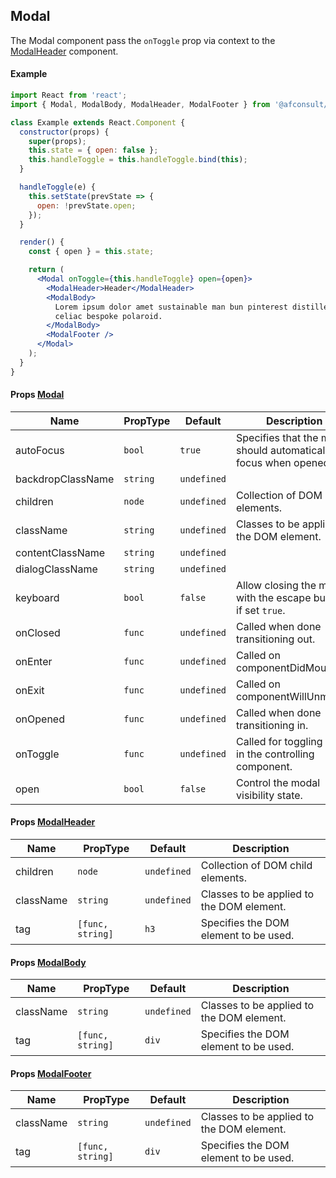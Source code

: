 ## Modal

The Modal component pass the `onToggle` prop via context to the [ModalHeader](../ModalHeader) component.

#### Example

```jsx
import React from 'react';
import { Modal, ModalBody, ModalHeader, ModalFooter } from '@afconsult/apollo';

class Example extends React.Component {
  constructor(props) {
    super(props);
    this.state = { open: false };
    this.handleToggle = this.handleToggle.bind(this);
  }

  handleToggle(e) {
    this.setState(prevState => {
      open: !prevState.open;
    });
  }

  render() {
    const { open } = this.state;

    return (
      <Modal onToggle={this.handleToggle} open={open}>
        <ModalHeader>Header</ModalHeader>
        <ModalBody>
          Lorem ipsum dolor amet sustainable man bun pinterest distillery,
          celiac bespoke polaroid.
        </ModalBody>
        <ModalFooter />
      </Modal>
    );
  }
}
```

#### Props [Modal](./)

| Name              | PropType | Default     | Description                                                          |
| ----------------- | -------- | ----------- | -------------------------------------------------------------------- |
| autoFocus         | `bool`   | `true`      | Specifies that the modal should automatically get focus when opened. |
| backdropClassName | `string` | `undefined` |                                                                      |
| children          | `node`   | `undefined` | Collection of DOM child elements.                                    |
| className         | `string` | `undefined` | Classes to be applied to the DOM element.                            |
| contentClassName  | `string` | `undefined` |                                                                      |
| dialogClassName   | `string` | `undefined` |                                                                      |
| keyboard          | `bool`   | `false`     | Allow closing the modal with the escape button if set `true`.        |
| onClosed          | `func`   | `undefined` | Called when done transitioning out.                                  |
| onEnter           | `func`   | `undefined` | Called on componentDidMount.                                         |
| onExit            | `func`   | `undefined` | Called on componentWillUnmount.                                      |
| onOpened          | `func`   | `undefined` | Called when done transitioning in.                                   |
| onToggle          | `func`   | `undefined` | Called for toggling `open` in the controlling component.             |
| open              | `bool`   | `false`     | Control the modal visibility state.                                  |

#### Props [ModalHeader](../ModalHeader)

| Name      | PropType         | Default     | Description                               |
| --------- | ---------------- | ----------- | ----------------------------------------- |
| children  | `node`           | `undefined` | Collection of DOM child elements.         |
| className | `string`         | `undefined` | Classes to be applied to the DOM element. |
| tag       | `[func, string]` | `h3`        | Specifies the DOM element to be used.     |

#### Props [ModalBody](../ModalBody)

| Name      | PropType         | Default     | Description                               |
| --------- | ---------------- | ----------- | ----------------------------------------- |
| className | `string`         | `undefined` | Classes to be applied to the DOM element. |
| tag       | `[func, string]` | `div`       | Specifies the DOM element to be used.     |

#### Props [ModalFooter](../ModalFooter)

| Name      | PropType         | Default     | Description                               |
| --------- | ---------------- | ----------- | ----------------------------------------- |
| className | `string`         | `undefined` | Classes to be applied to the DOM element. |
| tag       | `[func, string]` | `div`       | Specifies the DOM element to be used.     |
